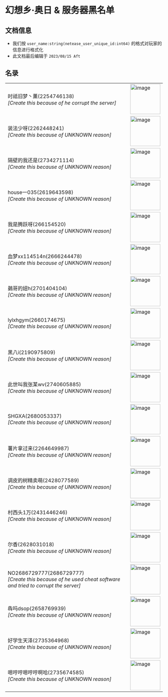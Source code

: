 # 幻想乡·奥日 & 服务器黑名单

## 文档信息
- 我们按 `user_name:string(netease_user_unique_id:int64)` 的格式对玩家的信息进行格式化
- 此文档最后编辑于 `2023/08/15 Aft`

## 名录
<table>
    <tr>
        <td>
            时祗旧梦丶薰(2254746138)<br/>
            <i>[Create this because of he corrupt the server]</i>
        </td>
        <td>
            <img width="96" length="96" alt="image" src="https://g79-2.fp.ps.netease.com/file/63b0f3695a209891eb562645FghHjT2V04">
        </td>
    </tr>
    <tr>
        <td>
            装法少呀(2262448241)<br/>
            <i>[Create this because of UNKNOWN reason]</i>
        </td>
        <td>
            <img width="96" length="96" alt="image" src="https://x19.fp.ps.netease.com/file/5a34e09ca7f252df68c974d3i3rv7YsD">
        </td>
    </tr>
    <tr>
        <td>
            隔壁的我还是(2734271114)<br/>
            <i>[Create this because of UNKNOWN reason]</i>
        </td>
        <td>
            <img width="96" length="96" alt="image" src="https://x19.fp.ps.netease.com/file/5a34e09ca7f252df68c974d3i3rv7YsD">
        </td>
    </tr>
    <tr>
        <td>
            house一035(2619643598)<br/>
            <i>[Create this because of UNKNOWN reason]</i>
        </td>
        <td>
            <img width="96" length="96" alt="image" src="https://g79-2.fp.ps.netease.com/file/63b0f3695a209891eb562645FghHjT2V04">
        </td>
    </tr>
    <tr>
        <td>
            我是腾跃呀(266154520)<br/>
            <i>[Create this because of UNKNOWN reason]</i>
        </td>
        <td>
            <img width="96" length="96" alt="image" src="https://g79-2.fp.ps.netease.com/file/64d6fd715585ab8b78c5de6fOKVsya2k05">
        </td>
    </tr>
    <tr>
        <td>
            血梦xx114514n(2666244478)<br/>
            <i>[Create this because of UNKNOWN reason]</i>
        </td>
        <td>
            <img width="96" length="96" alt="image" src="https://x19.fp.ps.netease.com/file/5a34e0127f9d2a7327006777930sLlCQ">
        </td>
    </tr>
    <tr>
        <td>
            鶨哥的妞h(2701404104)<br/>
            <i>[Create this because of UNKNOWN reason]</i>
        </td>
        <td>
            <img width="96" length="96" alt="image" src="https://x19.fp.ps.netease.com/file/5a34e0127f9d2a7327006777930sLlCQ">
        </td>
    </tr>
    <tr>
        <td>
            lylxhgym(2660174675)<br/>
            <i>[Create this because of UNKNOWN reason]</i>
        </td>
        <td>
            <img width="96" length="96" alt="image" src="https://g79-2.fp.ps.netease.com/file/64c7a3ab7ca5e6a7b0a6e86448y1miWs05">
        </td>
    </tr>
    <tr>
        <td>
            黑八i(2190975809)<br/>
            <i>[Create this because of UNKNOWN reason]</i>
        </td>
        <td>
            <img width="96" length="96" alt="image" src="https://g79-2.fp.ps.netease.com/file/61d69e38779f24bedd2439f3WguIt9mD03">
        </td>
    </tr>
    <tr>
        <td>
            此世叫我张某wv(2740605885)<br/>
            <i>[Create this because of UNKNOWN reason]</i>
        </td>
        <td>
            <img width="96" length="96" alt="image" src="https://x19.fp.ps.netease.com/file/5a34e0cea7f252eb5a412785sfOc96R8">
        </td>
    </tr>
    <tr>
        <td>
            SHGXA(2680053337)<br/>
            <i>[Create this because of UNKNOWN reason]</i>
        </td>
        <td>
            <img width="96" length="96" alt="image" src="https://g79-2.fp.ps.netease.com/file/64d88352cbba08e9d81e01ffUY992EhG05">
        </td>
    </tr>
    <tr>
        <td>
            薯片拿过来(2264649987)<br/>
            <i>[Create this because of UNKNOWN reason]</i>
        </td>
        <td>
            <img width="96" length="96" alt="image" src="https://x19.fp.ps.netease.com/file/5a34e0546f04948551d3b8e2lfWViVeZ">
        </td>
    </tr>
    <tr>
        <td>
            调皮的树精卖萌(2428077589)<br/>
            <i>[Create this because of UNKNOWN reason]</i>
        </td>
        <td>
            <img width="96" length="96" alt="image" src="https://x19.fp.ps.netease.com/file/5a34dfb67f9d2a91b885b936dNQqXzu8">
        </td>
    </tr>
    <tr>
        <td>
            村西头1万(2431446246)<br/>
            <i>[Create this because of UNKNOWN reason]</i>
        </td>
        <td>
            <img width="96" length="96" alt="image" src="https://x19.fp.ps.netease.com/file/5a34dfb67f9d2a91b885b936dNQqXzu8">
        </td>
    </tr>
    <tr>
        <td>
            尔香(2628031018)<br/>
            <i>[Create this because of UNKNOWN reason]</i>
        </td>
        <td>
            <img width="96" length="96" alt="image" src="https://x19.fp.ps.netease.com/file/5a34dec5143cfa291b739852zKvxVooW">
        </td>
    </tr>
    <tr>
        <td>
            NO2686729777(2686729777)<br/>
            <i>[Create this because of he used cheat software and tried to corrupt the server]</i>
        </td>
        <td>
            <img width="96" length="96" alt="image" src="https://g79-2.fp.ps.netease.com/file/622489a7642493650ca5511b5fhr9bLo04">
        </td>
    </tr>
    <tr>
        <td>
            犇吗dsop(2658769939)<br/>
            <i>[Create this because of UNKNOWN reason]</i>
        </td>
        <td>
            <img width="96" length="96" alt="image" src="https://x19.fp.ps.netease.com/file/5a34e0127f9d2a7327006777930sLlCQ">
        </td>
    </tr>
    <tr>
        <td>
            好学生天泽(2735364968)<br/>
            <i>[Create this because of UNKNOWN reason]</i>
        </td>
        <td>
            <img width="96" length="96" alt="image" src="https://g79-2.fp.ps.netease.com/file/63c50770f42564bf53b37a73kfo6QclQ04">
        </td>
    </tr>
    <tr>
        <td>
            嗯哼哼嗯哼哼啊哈(2735674585)<br/>
            <i>[Create this because of UNKNOWN reason]</i>
        </td>
        <td>
            <img width="96" length="96" alt="image" src="https://x19.fp.ps.netease.com/file/5a34e0127f9d2a7327006777930sLlCQ">
        </td>
    </tr>
</table>